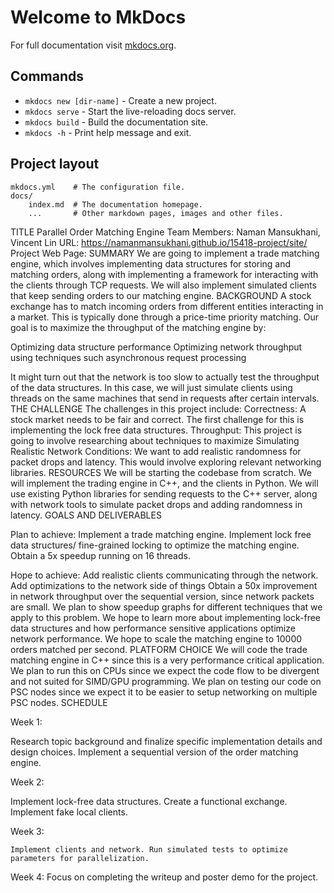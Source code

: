 # Welcome to MkDocs

For full documentation visit [mkdocs.org](https://www.mkdocs.org).

## Commands

* `mkdocs new [dir-name]` - Create a new project.
* `mkdocs serve` - Start the live-reloading docs server.
* `mkdocs build` - Build the documentation site.
* `mkdocs -h` - Print help message and exit.

## Project layout

    mkdocs.yml    # The configuration file.
    docs/
        index.md  # The documentation homepage.
        ...       # Other markdown pages, images and other files.

TITLE
Parallel Order Matching Engine
Team Members: Naman Mansukhani, Vincent Lin 
URL:
https://namanmansukhani.github.io/15418-project/site/ 
Project Web Page: 
SUMMARY
We are going to implement a trade matching engine, which involves implementing data structures for storing and matching orders, along with implementing a framework for interacting with the clients through TCP requests.
We will also implement simulated clients that keep sending orders to our matching engine.
BACKGROUND
A stock exchange has to match incoming orders from different entities interacting in a market. This is typically done through a price-time priority matching. Our goal is to maximize the throughput of the matching engine by:

Optimizing data structure performance
Optimizing network throughput using techniques such asynchronous request processing

It might turn out that the network is too slow to actually test the throughput of the data structures. In this case, we will just simulate clients using threads on the same machines that send in requests after certain intervals.
THE CHALLENGE
The challenges in this project include:
Correctness: A stock market needs to be fair and correct. The first challenge for this is implementing the lock free data structures.
Throughput: This project is going to involve researching about techniques to maximize
Simulating Realistic Network Conditions: We want to add realistic randomness for packet drops and latency. This would involve exploring relevant networking libraries.
RESOURCES
We will be starting the codebase from scratch. We will implement the trading engine in C++, and the clients in Python. We will use existing Python libraries for sending requests to the C++ server, along with network tools to simulate packet drops and adding randomness in latency.
GOALS AND DELIVERABLES

Plan to achieve:
Implement a trade matching engine.
Implement lock free data structures/ fine-grained locking to optimize the matching engine.
Obtain a 5x speedup running on 16 threads.

Hope to achieve:
Add realistic clients communicating through the network.
Add optimizations to the network side of things
Obtain a 50x improvement in network throughput over the sequential version, since network packets are small.
We plan to show speedup graphs for different techniques that we apply to this problem.
We hope to learn more about implementing lock-free data structures and how performance sensitive applications optimize network performance.
We hope to scale the matching engine to 10000 orders matched per second.
PLATFORM CHOICE
We will code the trade matching engine in C++ since this is a very performance critical application. We plan to run this on CPUs since we expect the code flow to be divergent and not suited for SIMD/GPU programming. We plan on testing our code on PSC nodes since we expect it to be easier to setup networking on multiple PSC nodes.
SCHEDULE

Week 1:

Research topic background and finalize specific implementation details and design choices. Implement a sequential version of the order matching engine.

Week 2:
	
Implement lock-free data structures. Create a functional exchange. Implement fake local clients.

Week 3:
	
	Implement clients and network. Run simulated tests to optimize parameters for parallelization.

Week 4:
Focus on completing the writeup and poster demo for the project.




